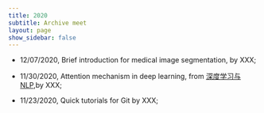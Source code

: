 ```yaml
---
title: 2020
subtitle: Archive meet
layout: page
show_sidebar: false
---
```




- 12/07/2020, Brief introduction for medical image segmentation, by XXX;

- 11/30/2020, Attention mechanism in deep learning, from [深度学习与 NLP](http://dwz.date/dZXg),by XXX;

- 11/23/2020, Quick tutorials for Git by XXX;
